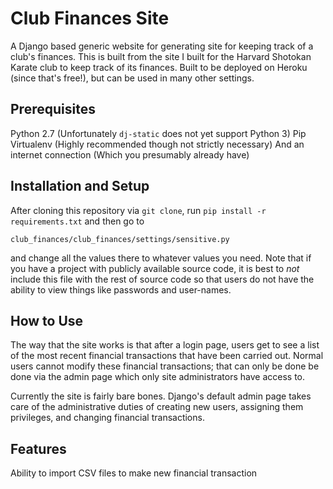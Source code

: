 Club Finances Site
==================

A Django based generic website for generating site for keeping track of a club's
finances. This is built from the site I built for the Harvard Shotokan Karate
club to keep track of its finances. Built to be deployed on Heroku (since that's
free!), but can be used in many other settings.

Prerequisites
-------------

Python 2.7 (Unfortunately `dj-static` does not yet support Python 3)
Pip
Virtualenv (Highly recommended though not strictly necessary)
And an internet connection (Which you presumably already have)

Installation and Setup
----------------------

After cloning this repository via `git clone`, run `pip install -r
requirements.txt` and then go to

    club_finances/club_finances/settings/sensitive.py

and change all the values there to whatever values you need. Note that if you
have a project with publicly available source code, it is best to _not_ include
this file with the rest of source code so that users do not have the ability to
view things like passwords and user-names.

How to Use
----------

The way that the site works is that after a login page, users get to see a list
of the most recent financial transactions that have been carried out. Normal
users cannot modify these financial transactions; that can only be done be done
via the admin page which only site administrators have access to.

Currently the site is fairly bare bones. Django's default admin page takes care
of the administrative duties of creating new users, assigning them privileges,
and changing financial transactions.

Features
--------

Ability to import CSV files to make new financial transaction
